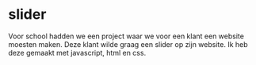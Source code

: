 # slider

Voor school hadden we een project waar we voor een klant een website moesten maken. Deze klant wilde graag een slider op zijn website.
Ik heb deze gemaakt met javascript, html en css.
